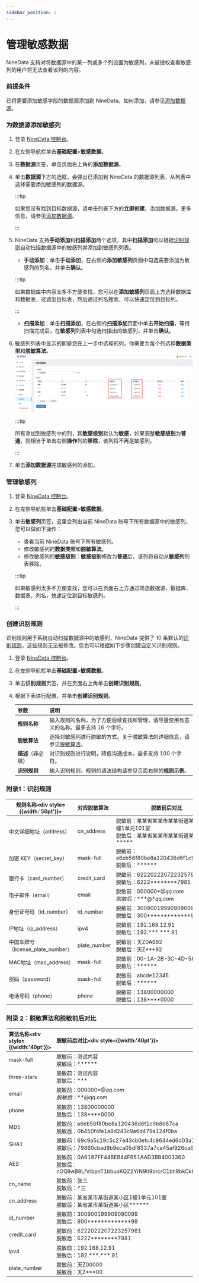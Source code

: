 ```yaml
---
sidebar_position: 2
---
```


# 管理敏感数据

NineData 支持对将数据源中的某一列或多个列设置为敏感列，未被授权查看敏感列的用户将无法查看该列的内容。

### 前提条件

已将需要添加敏感字段的数据源添加到 NineData。如何添加，请参见[添加数据源](datasource.md)。

### 为数据源添加敏感列

1. 登录 [NineData 控制台](https://console.ninedata.cloud)。

2. 在左侧导航栏单击**基础配置**>**敏感数据**。

3. 在**数据源**页签，单击页面右上角的**添加数据源**。

4. 单击**数据源**下方的选框，会弹出已添加到 NineData 的数据源列表，从列表中选择需要添加敏感列的数据源。

   :::tip

   如果您没有找到目标数据源，请单击列表下方的**立即创建**，添加数据源。更多信息，请参见[添加数据源](datasource.md)。

   :::

5. NineData 支持**手动添加**和**扫描添加**两个选项，其中**扫描添加**可以根据[识别规则](#附录-1识别规则)自动扫描数据源中的敏感列并添加到敏感列列表。

   - **手动添加**：单击**手动添加**，在右侧的**添加敏感列**页面中勾选需要添加为敏感列的列名，并单击**确认**。

   :::tip

   如果数据库中内容太多不方便查找，您可以在**添加敏感列**页面上方选择数据库和数据表，过滤出目标表，然后通过列名搜索，可以快速定位到目标列。

   :::

   - **扫描添加**：单击**扫描添加**，在右侧的**扫描添加**页面中单击**开始扫描**，等待扫描完成后，在**敏感列**列表中勾选扫描出的敏感列，并单击**确认**。

6. 敏感列列表中显示的即是您在上一步中选择的列，你需要为每个列选择**数据类型**和**脱敏算法**。![敏感列](image/sensitive_column.png)

   :::tip

   所有添加到敏感列中的列，其**敏感级别**默认为**敏感**，如果调整**敏感级别**为**普通**，则相当于单击右侧**操作**列的**移除**，该列将不再是敏感列。

   :::

7. 单击**添加数据源**完成敏感列的添加。

### 管理敏感列

1. 登录 [NineData 控制台](https://console.ninedata.cloud)。

2. 在左侧导航栏单击**基础配置**>**敏感数据**。

3. 单击**敏感列**页签，这里会列出当前 NineData 账号下所有数据源中的敏感列，您可以做如下操作：

   - 查看当前 NineData 账号下所有敏感列。
   - 修改敏感列的**数据类型**和**脱敏算法**。
   - 修改敏感列的**敏感级别**：**敏感级别**修改为**普通**后，该列将自动从**敏感列**列表移除。

   :::tip
   
   如果敏感列太多不方便查找，您可以在页面右上方通过筛选数据源、数据库、数据表、列名，快速定位到目标敏感列。
   
   :::

### 创建识别规则

识别规则用于系统自动扫描数据源中的敏感列，NineData 提供了 10 条默认的[识别规则](#附录-1识别规则)，这些规则无法被修改。您也可以根据如下步骤创建自定义识别规则。

1. 登录 [NineData 控制台](https://console.ninedata.cloud)。

2. 在左侧导航栏单击**基础配置**>**敏感数据**。

3. 单击**识别规则**页签，并在页面右上角单击**创建识别规则**。

4. 根据下表进行配置，并单击**创建识别规则**。

   | 参数               | 说明                                                         |
   | ------------------ | ------------------------------------------------------------ |
   | **规则名称**       | 输入规则的名称，为了方便后续查找和管理，请尽量使用有意义的名称。最多支持 16 个字符。 |
   | **脱敏算法**       | 选择对敏感列进行脱敏的方式。关于脱敏算法的详细信息，请参见[脱敏算法](#附录-2脱敏算法和脱敏前后对比)。<!--您可以使用系统提供的[脱敏算法](#algorism)，也可以[创建](#algorism_creation)自定义的脱敏算法。--> |
   | **描述**（非必填） | 对识别规则进行说明，降低沟通成本。最多支持 100 个字符。      |
   | **识别规则**       | 输入识别规则，规则的语法结构请参见页面右侧的**规则示例**。   |

<!--

<span id="algorism_creation">创建脱敏算法</span>（暂未支持）

脱敏算法是对敏感列进行脱敏的方式，NineData 提供了 13 条默认的[脱敏算法](#附录-2脱敏算法和脱敏前后对比)，这些算法无法被修改。您也可以根据如下步骤创建自定义脱敏算法。

1. 登录[NineData 控制台](https://console.ninedata.cloud)。
2. 在左侧导航栏单击**基础配置**>**敏感数据**。
3. 单击**脱敏算法**页签，并在页面右上角单击**创建脱敏算法**。
4. 根据下表进行配置，并单击

 -->



### 附录1：识别规则

| 规则名称<div style={{width:'50pt'}}></div> | 对应脱敏算法 | 脱敏前后对比                                                 |
| ------------------------------------------ | :----------- | ------------------------------------------------------------ |
| 中文详细地址（address）                    | cn_address   | 脱敏前：某某省某某市某某街道某某小区1幢1单元101室<br />脱敏后：某某省某某市某某街道某某小区\*\*\*\*\* |
| 加密 KEY（secret_key）                     | mask-full    | 脱敏前：a6eb56f80be8a120436d6f1c9b8d87ca<br />脱敏后：\*\*\*\*\*\* |
| 银行卡（card_number）                      | credit_card  | 脱敏前：6222022207223257981<br />脱敏后：6222\*\*\*\*\*\*\*\*7981 |
| 电子邮件（email）                          | email        | 脱敏前：000000*@*qq.com<br />脱敏后：\*\*\**@*qq.com         |
| 身份证号码（id_number）                    | id_number    | 脱敏前：300900199909090099<br />脱敏后：300\*\*\*\*\*\*\*\*\*\*\*\*\*99 |
| IP地址（ip_address）                       | ipv4         | 脱敏前：192.168.12.91<br />脱敏后：192.\*\*\*.\*\*\*.91      |
| 中国车牌号（license_plate_number）         | plate_number | 脱敏前：天Z0AB92<br />脱敏后：天Z\*\*\*92                    |
| MAC地址（mac_address）                     | mask-full    | 脱敏前：00-1A-2B-3C-4D-56<br />脱敏后：\*\*\*\*\*\*          |
| 密码（password）                           | mask-full    | 脱敏前：abcde12345<br />脱敏后：\*\*\*\*\*\*                 |
| 电话号码（phone）                          | phone        | 脱敏前：13800000000<br />脱敏后：138\*\*\*\*0000             |

### 附录 2：脱敏算法和脱敏前后对比

| 算法名称<div style={{width:'40pt'}}></div> | 脱敏前后对比<div style={{width:'40pt'}}></div>               |
| :----------------------------------------- | :----------------------------------------------------------- |
| mask-full                                  | 脱敏前：测试内容<br />脱敏后：\*\*\****                      |
| three-stars                                | 脱敏前：测试内容<br />脱敏后：\***                           |
| email                                      | 脱敏前：000000*@*qq.com<br />脱敏后：***@qq.com              |
| phone                                      | 脱敏前：13800000000<br />脱敏后：138\*\*\*\*0000             |
| MD5                                        | 脱敏前：a6eb56f80be8a120436d6f1c9b8d87ca<br />脱敏后：0b450f4fe1a8d243c9a6d479a124f0ba |
| SHA1                                       | 脱敏前：69c9a5c19c5c27e43cb0efc4c8644ed6d03a110b<br />脱敏后：79860cbad9b9eca05df8337a7ce45af926ca6392 |
| AES                                        | 脱敏前：0A6187FF44BEB44F651AAD3BB4003360<br />脱敏后：nOQIIwB8L/V/bpnT1bbuoKQ22YrN9ti9brcrC1bti9bkCkIvV1APJfdX5EE69ZW/ |
| cn_name                                    | 脱敏前：张三<br />脱敏后：*三                                |
| cn_address                                 | 脱敏前：某省某市某街道某小区1幢1单元101室<br />脱敏后：某省某市某街道某小区\*\*\**** |
| id_number                                  | 脱敏前：300900199909090099<br />脱敏后：900\*\*\*\*\*\*\*\*\*\*\*\*\*99 |
| credit_card                                | 脱敏前：6222022207223257981<br />脱敏后：6222\*\*\*\*\*\*\*\*7981 |
| ipv4                                       | 脱敏前：192.168.12.91<br />脱敏后：192.\*\*\*.\*\*\*.91      |
| plate_number                               | 脱敏前：天Z00000<br />脱敏后：天Z\*\*\*00                    |



